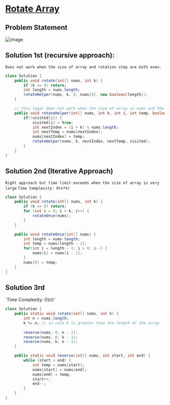 # [Rotate Array](https://leetcode.com/problems/rotate-array/description/?envType=study-plan-v2&envId=top-interview-150)
## Problem Statement
![image](https://github.com/SiddhantKumarMaurya/LeetCode_Questions/assets/107787014/cde674f5-9258-4874-a473-64f27eda06f1)
## Solution 1st (recursive approach):
`Does not work when the size of array and rotation step are both even.`
```java
class Solution {
    public void rotate(int[] nums, int k) {
        if (k == 0) return;
        int length = nums.length;
        rotateHelper(nums, k, 0, nums[0], new boolean[length]);
    }

    // this logic does not work when the size of array is even and the rotation step is even.
    public void rotateHelper(int[] nums, int k, int i, int temp, boolean[] visited){
        if(!visited[i]) {
            visited[i] = true;
            int nextIndex = (i + k) % nums.length;
            int nextTemp = nums[nextIndex];
            nums[nextIndex] = temp;
            rotateHelper(nums, k, nextIndex, nextTemp, visited);
        }
    }
}
```
## Solution 2nd (Iterative Approach)
`Right approach but time limit exceeds when the size of array is very large`
`Time Complexity: O(n*k)`
```java
class Solution {
    public void rotate(int[] nums, int k) {
        if (k == 0) return;
        for (int i = 0; i < k; i++) {
            rotateOnce(nums);
        }
    }

    public void rotateOnce(int[] nums) {
        int length = nums.length;
        int temp = nums[length - 1];
        for(int i = length - 1; i > 0; i--) {
            nums[i] = nums[i - 1];
        }
        nums[0] = temp;
    }
}
```
## Solution 3rd
`Time Complexity: O(n)'
```java
class Solution {
    public static void rotate(int[] nums, int k) {
        int n = nums.length;
        k %= n; // in case k is greater than the length of the array
        
        reverse(nums, 0, n - 1);
        reverse(nums, 0, k - 1);
        reverse(nums, k, n - 1);
    }

    public static void reverse(int[] nums, int start, int end) {
        while (start < end) {
            int temp = nums[start];
            nums[start] = nums[end];
            nums[end] = temp;
            start++;
            end--;
        }
    }
}
```
